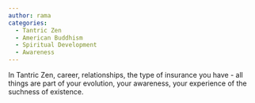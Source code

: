 ```yaml
---
author: rama
categories:
  - Tantric Zen
  - American Buddhism
  - Spiritual Development
  - Awareness
---
```


In Tantric Zen, career, relationships, the type of insurance you have - all things are part of your evolution, your awareness, your experience of the suchness of existence.
